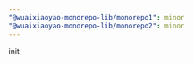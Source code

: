 ```yaml
---
"@wuaixiaoyao-monorepo-lib/monorepo1": minor
"@wuaixiaoyao-monorepo-lib/monorepo2": minor
---
```


init
